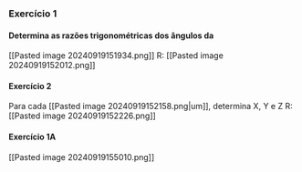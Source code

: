 ### Exercício 1

#### Determina as razões trigonométricas dos ângulos da
[[Pasted image 20240919151934.png]]
R: [[Pasted image 20240919152012.png]]
#### Exercício 2
Para cada [[Pasted image 20240919152158.png|um]], determina X, Y e Z
R: [[Pasted image 20240919152226.png]]

#### Exercício 1A
[[Pasted image 20240919155010.png]]

